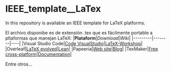 # IEEE_template__LaTex
In this repository is available an IEEE template for LaTeX platforms.

El archivo disponibe es de extensión .tex que es fácilmente portable a pltaformas que manejan LaTeX:
|**Plataform**|*Download*|_Wiki_|
|---------|--------|----|
|Visual Studio Code|[Code VisualStudio](https://code.visualstudio.com/)|[LaTeX-Workshop](https://marketplace.visualstudio.com/items?itemName=James-Yu.latex-workshop)|
|Overleaf|[LaTeX evolved](https://www.overleaf.com/)|[Lean](https://www.overleaf.com/learn)|
|Papeeria|[Web site](https://papeeria.com/)|[Blog](http://blog.papeeria.com/)|
|TexMaker|[Free cross-platform](https://www.xm1math.net/texma)|[Documentation](https://www.xm1math.net/texmaker/doc.html)|


Entre otros...
